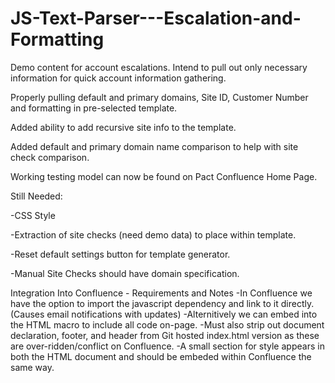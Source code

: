 # JS-Text-Parser---Escalation-and-Formatting
Demo content for account escalations. Intend to pull out only necessary information for quick account information gathering.

Properly pulling default and primary domains, Site ID, Customer Number and formatting in pre-selected template. 

Added ability to add recursive site info to the template.

Added default and primary domain name comparison to help with site check comparison.

Working testing model can now be found on Pact Confluence Home Page.

Still Needed:

-CSS Style

-Extraction of site checks (need demo data) to place within template.

-Reset default settings button for template generator.

-Manual Site Checks should have domain specification. 


Integration Into Confluence - Requirements and Notes
-In Confluence we have the option to import the javascript dependency and link to it directly. (Causes email notifications with updates)
-Alternitively we can embed <script type='text/javascript'> </script> into the HTML macro to include all code on-page.
-Must also strip out document declaration, footer, and header from Git hosted index.html version as these are over-ridden/conflict on Confluence.
-A small section for style appears in both the HTML document and should be embeded within Confluence the same way.
